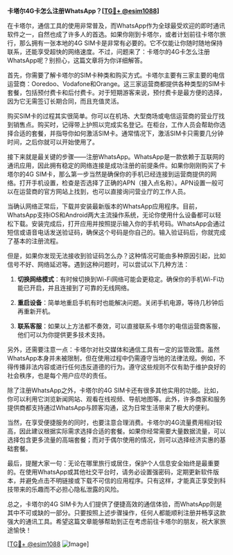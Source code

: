 **卡塔尔4G卡怎么注册WhatsApp？[[TG💪+ @esim1088](https://t.me/s/esim1088)]**

在卡塔尔，通信工具的使用非常普及，而WhatsApp作为全球最受欢迎的即时通讯软件之一，自然也成了许多人的首选。如果你刚到卡塔尔，或者计划前往卡塔尔旅行，那么拥有一张本地的4G SIM卡是非常有必要的。它不仅能让你随时随地保持联系，还能享受超快的网络速度。不过，问题来了：卡塔尔的4G卡怎么注册WhatsApp呢？别担心，这篇文章将为你详细解答。

首先，你需要了解卡塔尔的SIM卡种类和购买方式。卡塔尔主要有三家主要的电信运营商：Ooredoo、Vodafone和Orange。这三家运营商都提供各种类型的SIM卡套餐，包括预付费卡和后付费卡。对于短期游客来说，预付费卡是最方便的选择，因为它无需签订长期合同，而且充值灵活。

购买SIM卡的过程其实很简单。你可以在机场、大型商场或电信运营商的营业厅找到销售点。购买时，记得带上护照以完成实名登记。在柜台，工作人员会帮助你选择合适的套餐，并指导你如何激活SIM卡。通常情况下，激活SIM卡只需要几分钟时间，之后你就可以开始使用了。

接下来就是最关键的步骤——注册WhatsApp。WhatsApp是一款依赖于互联网的通讯应用，因此拥有稳定的网络连接是成功注册的前提条件。如果你刚刚购买了卡塔尔的4G SIM卡，那么第一步当然是确保你的手机已经连接到运营商提供的网络。打开手机设置，检查是否选择了正确的APN（接入点名称）。APN设置一般可以在运营商的官方网站上找到，也可以直接询问营业厅的工作人员。

当确认网络正常后，下载并安装最新版本的WhatsApp应用程序。目前，WhatsApp支持iOS和Android两大主流操作系统，无论你使用什么设备都可以轻松下载。安装完成后，打开应用并按照提示输入你的手机号码。WhatsApp会通过短信或语音电话发送验证码，确保这个号码是你自己的。输入验证码后，你就完成了基本的注册流程。

但是，如果你发现无法接收到验证码怎么办？这种情况可能由多种原因引起，比如信号不好、网络延迟等。遇到这种问题时，可以尝试以下几种方法：

1. **切换网络模式**：有时候切换到Wi-Fi网络可能会更稳定。确保你的手机Wi-Fi功能已开启，并且连接到了可靠的无线网络。
   
2. **重启设备**：简单地重启手机有时也能解决问题。关闭手机电源，等待几秒钟后再重新开机。
   
3. **联系客服**：如果以上方法都不奏效，可以直接联系卡塔尔的电信运营商客服，他们可以为你提供更多技术支持。

另外，还需要注意一点：卡塔尔对社交媒体和通信工具有一定的监管政策。虽然WhatsApp本身并未被限制，但在使用过程中仍需遵守当地的法律法规。例如，不得传播非法内容或进行任何违反道德的行为。遵守这些规则不仅有助于维护良好的社会秩序，也是每个用户应尽的责任。

除了注册WhatsApp之外，卡塔尔的4G SIM卡还有很多其他实用的功能。比如，你可以利用它浏览新闻网站、观看在线视频、导航地图等。此外，许多商家和服务提供商都支持通过WhatsApp与顾客沟通，这为日常生活带来了极大的便利。

当然，在享受便捷服务的同时，也要注意合理消费。卡塔尔的4G流量费用相对较高，因此建议根据实际需求选择合适的套餐。如果你经常需要大量数据流量，可以选择包含更多流量的高端套餐；而对于偶尔使用的情况，则可以选择经济实惠的基础套餐。

最后，提醒大家一句：无论在哪里旅行或居住，保护个人信息安全始终是最重要的。在使用WhatsApp或其他社交平台时，请务必设置强密码，定期更新软件版本，并避免点击不明链接或下载不可信的应用程序。只有这样，才能真正享受到科技带来的乐趣而不必担心隐私泄露的风险。

总之，卡塔尔的4G SIM卡为人们提供了便捷高效的通信体验，而WhatsApp则是其中不可或缺的一部分。只要按照上述步骤操作，任何人都能顺利注册并畅享这款强大的通讯工具。希望这篇文章能够帮助到正在考虑前往卡塔尔的朋友，祝大家旅途愉快！

[[TG💪+ @esim1088](https://t.me/s/esim1088) ![Image](https://i.postimg.cc/4NQfJmqS/Snipaste-2025-05-13-00-14-12.png)]